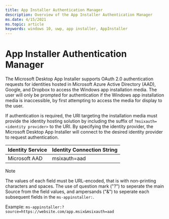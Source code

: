 ```yaml
---
title: App Installer Authentication Manager
description: Overview of the App Installer Authentication Manager
ms.date: 4/15/2021
ms.topic: article
keywords: windows 10, uwp, app installer, AppInstaller
---
```


# App Installer Authentication Manager

The Microsoft Desktop App Installer supports OAuth 2.0 authentication requests for identities hosted in Microsoft Azure Active Directory (AAD), Google, and Dropbox to access the Windows app installation media. The user will only be prompted for authentication if the Windows app installation media is inaccessible, by first attempting to access the media for display to the user. 

If authentication is required, the URI targeting the installation media must provide the identity hosting solution by including the suffix of `?msixauth=<identity provider>` to the URI. By specifying the identity provider, the Microsoft Desktop App Installer will connect to the desired identity provider to request authentication.

| Identity Service  | Identity Connection String  |
|-------------------|-----------------------------|
| Microsoft AAD     | msixauth=aad                |

> [!Note]
> The values of each field must be URL-encoded, that is with non-printing characters and spaces. The use of question mark ("?") to seperate the main Source from the field values, and ampersands ("&") to seperate each subsequent fields in the `ms-appinstaller:`.
> 
> Example: `ms-appinstaller:?source=https://website.com/app.msix&msixauth=aad`
